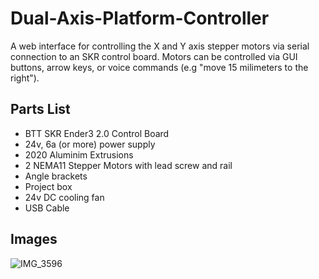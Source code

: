 # Dual-Axis-Platform-Controller
A web interface for controlling the X and Y axis stepper motors via serial connection to an SKR control board.  Motors can be controlled via GUI buttons, arrow keys, or voice commands (e.g "move 15 milimeters to the right").


## Parts List
- BTT SKR Ender3 2.0 Control Board
- 24v, 6a (or more) power supply
- 2020 Aluminim Extrusions
- 2 NEMA11 Stepper Motors with lead screw and rail
- Angle brackets
- Project box
- 24v DC cooling fan
- USB Cable

## Images
![IMG_3596](https://github.com/user-attachments/assets/bcf455b6-b31d-4500-9bce-d456af8036f1)
